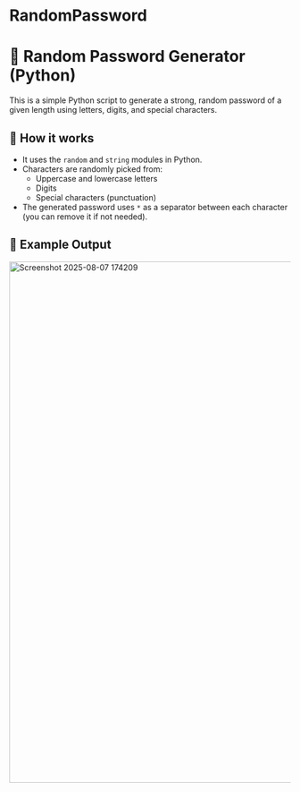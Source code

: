 # RandomPassword

# 🔐 Random Password Generator (Python)
This is a simple Python script to generate a strong, random password of a given length using letters, digits, and special characters.

## 🧾 How it works
- It uses the `random` and `string` modules in Python.
- Characters are randomly picked from:
  - Uppercase and lowercase letters
  - Digits
  - Special characters (punctuation)
- The generated password uses `*` as a separator between each character (you can remove it if not needed).

## 📌 Example Output
<img width="1116" height="932" alt="Screenshot 2025-08-07 174209" src="https://github.com/user-attachments/assets/b4f1a65b-0ef6-44f3-86fe-55b2949120da" />
